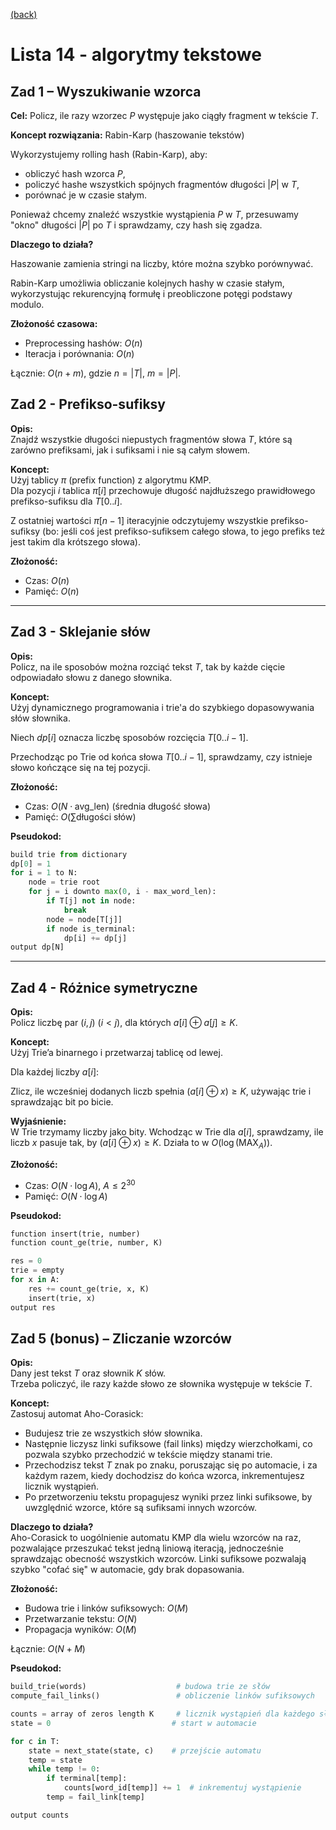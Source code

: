 [(back)](../)

# Lista 14 - algorytmy tekstowe
## Zad 1 – Wyszukiwanie wzorca

**Cel:** Policz, ile razy wzorzec $P$ występuje jako ciągły fragment w tekście $T$.

**Koncept rozwiązania:** Rabin-Karp (haszowanie tekstów)

Wykorzystujemy rolling hash (Rabin-Karp), aby:

- obliczyć hash wzorca $P$,
- policzyć hashe wszystkich spójnych fragmentów długości $|P|$ w $T$,
- porównać je w czasie stałym.

Ponieważ chcemy znaleźć wszystkie wystąpienia $P$ w $T$, przesuwamy "okno" długości $|P|$ po $T$ i sprawdzamy, czy hash się zgadza.

**Dlaczego to działa?**

Haszowanie zamienia stringi na liczby, które można szybko porównywać.

Rabin-Karp umożliwia obliczanie kolejnych hashy w czasie stałym, wykorzystując rekurencyjną formułę i preobliczone potęgi podstawy modulo.

**Złożoność czasowa:**

- Preprocessing hashów: $O(n)$
- Iteracja i porównania: $O(n)$

Łącznie: $O(n + m)$, gdzie $n = |T|$, $m = |P|$.

## Zad 2 -  Prefikso-sufiksy

**Opis:**  
Znajdź wszystkie długości niepustych fragmentów słowa $T$, które są zarówno prefiksami, jak i sufiksami i nie są całym słowem.

**Koncept:**  
Użyj tablicy $\pi$ (prefix function) z algorytmu KMP.  
Dla pozycji $i$ tablica $\pi[i]$ przechowuje długość najdłuższego prawidłowego prefikso-sufiksu dla $T[0..i]$.

Z ostatniej wartości $\pi[n-1]$ iteracyjnie odczytujemy wszystkie prefikso-sufiksy (bo: jeśli coś jest prefikso-sufiksem całego słowa, to jego prefiks też jest takim dla krótszego słowa).

**Złożoność:**  
- Czas: $O(n)$  
- Pamięć: $O(n)$

---

## Zad 3 -  Sklejanie słów

**Opis:**  
Policz, na ile sposobów można rozciąć tekst $T$, tak by każde cięcie odpowiadało słowu z danego słownika.

**Koncept:**  
Użyj dynamicznego programowania i trie'a do szybkiego dopasowywania słów słownika.

Niech $dp[i]$ oznacza liczbę sposobów rozcięcia $T[0..i-1]$.

Przechodząc po Trie od końca słowa $T[0..i-1]$, sprawdzamy, czy istnieje słowo kończące się na tej pozycji.

**Złożoność:**  
- Czas: $O(N \cdot \text{avg\_len})$ (średnia długość słowa)  
- Pamięć: $O(\sum \text{długości słów})$

**Pseudokod:**
```py
build trie from dictionary
dp[0] = 1
for i = 1 to N:
    node = trie root
    for j = i downto max(0, i - max_word_len):
        if T[j] not in node:
            break
        node = node[T[j]]
        if node is_terminal:
            dp[i] += dp[j]
output dp[N]
```

---
## Zad 4 -  Różnice symetryczne

**Opis:**  
Policz liczbę par $(i, j)$ ($i < j$), dla których $a[i] \oplus a[j] \geq K$.

**Koncept:**  
Użyj Trie’a binarnego i przetwarzaj tablicę od lewej.

Dla każdej liczby $a[i]$:

Zlicz, ile wcześniej dodanych liczb spełnia $(a[i] \oplus x) \geq K$, używając trie i sprawdzając bit po bicie.

**Wyjaśnienie:**  
W Trie trzymamy liczby jako bity. Wchodząc w Trie dla $a[i]$, sprawdzamy, ile liczb $x$ pasuje tak, by $(a[i] \oplus x) \geq K$. Działa to w $O(\log(\text{MAX}_A))$.

**Złożoność:**  
- Czas: $O(N \cdot \log A)$, $A \leq 2^{30}$  
- Pamięć: $O(N \cdot \log A)$

**Pseudokod:**
```py
function insert(trie, number)
function count_ge(trie, number, K)

res = 0
trie = empty
for x in A:
    res += count_ge(trie, x, K)
    insert(trie, x)
output res
```


## Zad 5 (bonus) – Zliczanie wzorców

**Opis:**  
Dany jest tekst $T$ oraz słownik $K$ słów.  
Trzeba policzyć, ile razy każde słowo ze słownika występuje w tekście $T$.

**Koncept:**  
Zastosuj automat Aho-Corasick:

- Budujesz trie ze wszystkich słów słownika.
- Następnie liczysz linki sufiksowe (fail links) między wierzchołkami, co pozwala szybko przechodzić w tekście między stanami trie.
- Przechodzisz tekst $T$ znak po znaku, poruszając się po automacie, i za każdym razem, kiedy dochodzisz do końca wzorca, inkrementujesz licznik wystąpień.
- Po przetworzeniu tekstu propagujesz wyniki przez linki sufiksowe, by uwzględnić wzorce, które są sufiksami innych wzorców.

**Dlaczego to działa?**  
Aho-Corasick to uogólnienie automatu KMP dla wielu wzorców na raz, pozwalające przeszukać tekst jedną liniową iteracją, jednocześnie sprawdzając obecność wszystkich wzorców. Linki sufiksowe pozwalają szybko "cofać się" w automacie, gdy brak dopasowania.

**Złożoność:**  
- Budowa trie i linków sufiksowych: $O(M)$
- Przetwarzanie tekstu: $O(N)$
- Propagacja wyników: $O(M)$

Łącznie: $O(N + M)$

**Pseudokod:**
```py
build_trie(words)                    # budowa trie ze słów
compute_fail_links()                 # obliczenie linków sufiksowych

counts = array of zeros length K     # licznik wystąpień dla każdego słowa
state = 0                           # start w automacie

for c in T:
    state = next_state(state, c)    # przejście automatu
    temp = state
    while temp != 0:
        if terminal[temp]:
            counts[word_id[temp]] += 1  # inkrementuj wystąpienie
        temp = fail_link[temp]

output counts
```
